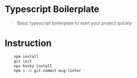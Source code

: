 # Typescript Boilerplate

> Basic typescript boilerplate to start your project quickly

# Instruction

```sh
    npm install
    git init
    npx husky install
    npm i -D git-commit-msg-linter
```
